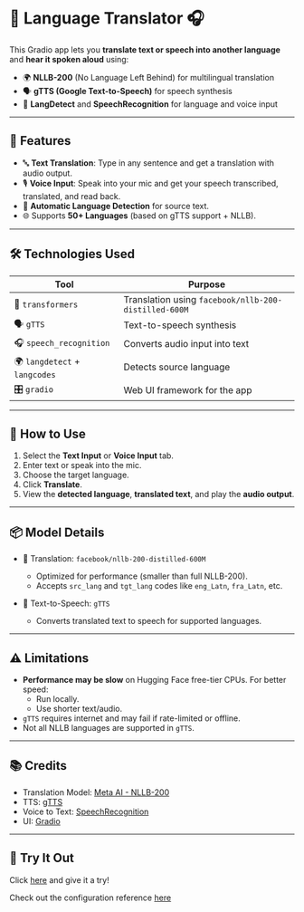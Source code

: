 # 🎤 Language Translator 🎧

This Gradio app lets you **translate text or speech into another language** and **hear it spoken aloud** using:

- 🌍 **NLLB-200** (No Language Left Behind) for multilingual translation
- 🗣️ **gTTS (Google Text-to-Speech)** for speech synthesis
- 🧠 **LangDetect** and **SpeechRecognition** for language and voice input

---

## 🚀 Features

- 🔤 **Text Translation**: Type in any sentence and get a translation with audio output.
- 🎙️ **Voice Input**: Speak into your mic and get your speech transcribed, translated, and read back.
- 🧠 **Automatic Language Detection** for source text.
- 🌐 Supports **50+ Languages** (based on gTTS support + NLLB).

---

## 🛠️ Technologies Used

| Tool | Purpose |
|------|---------|
| 🤗 `transformers` | Translation using `facebook/nllb-200-distilled-600M` |
| 🗣️ `gTTS` | Text-to-speech synthesis |
| 🎧 `speech_recognition` | Converts audio input into text |
| 🌍 `langdetect` + `langcodes` | Detects source language |
| 🎛️ `gradio` | Web UI framework for the app |

---

## 🌈 How to Use

1. Select the **Text Input** or **Voice Input** tab.
2. Enter text or speak into the mic.
3. Choose the target language.
4. Click **Translate**.
5. View the **detected language**, **translated text**, and play the **audio output**.

---

## 📦 Model Details

- 🔄 Translation: `facebook/nllb-200-distilled-600M`
  - Optimized for performance (smaller than full NLLB-200).
  - Accepts `src_lang` and `tgt_lang` codes like `eng_Latn`, `fra_Latn`, etc.

- 🎤 Text-to-Speech: `gTTS`
  - Converts translated text to speech for supported languages.

---

## ⚠️ Limitations

- **Performance may be slow** on Hugging Face free-tier CPUs. For better speed:
  - Run locally.
  - Use shorter text/audio.
- `gTTS` requires internet and may fail if rate-limited or offline.
- Not all NLLB languages are supported in `gTTS`.

---

## 📚 Credits

- Translation Model: [Meta AI - NLLB-200](https://huggingface.co/facebook/nllb-200-distilled-600M)
- TTS: [gTTS](https://pypi.org/project/gTTS/)
- Voice to Text: [SpeechRecognition](https://pypi.org/project/SpeechRecognition/)
- UI: [Gradio](https://gradio.app)

---

## 🧪 Try It Out

Click [here](https://huggingface.co/spaces/Devligan/Multilingual_AI_Translator) and give it a try!


Check out the configuration reference [here](https://huggingface.co/docs/hub/spaces-config-reference)
